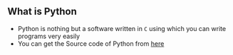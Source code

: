 ## What is Python ##
* Python is nothing but a software written in `C` using which you can write programs very easily
* You can get the Source code of Python from [here](https://github.com/python/cpython)
